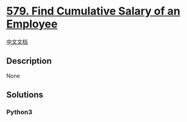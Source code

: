 # [579. Find Cumulative Salary of an Employee](https://leetcode.com/problems/find-cumulative-salary-of-an-employee)

[中文文档](/leetcode/0500-0599/0579.Find%20Cumulative%20Salary%20of%20an%20Employee/README.md)

## Description

None

## Solutions

<!-- tabs:start -->

### **Python3**

```python

```

<!-- tabs:end -->
